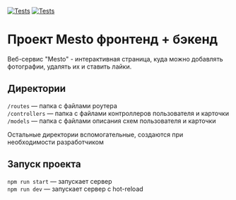 [![Tests](https://github.com/KazakovAS/express-mesto-gha/actions/workflows/tests-13-sprint.yml/badge.svg)](https://github.com/KazakovAS/express-mesto-gha/actions/workflows/tests-13-sprint.yml) [![Tests](https://github.com/KazakovAS/express-mesto-gha/actions/workflows/tests-14-sprint.yml/badge.svg)](https://github.com/KazakovAS/express-mesto-gha/actions/workflows/tests-14-sprint.yml)
# Проект Mesto фронтенд + бэкенд
Веб-сервис "Mesto" - интерактивная страница, куда можно добавлять фотографии, удалять их и ставить лайки.

## Директории
`/routes` — папка с файлами роутера  
`/controllers` — папка с файлами контроллеров пользователя и карточки   
`/models` — папка с файлами описания схем пользователя и карточки  
  
Остальные директории вспомогательные, создаются при необходимости разработчиком

## Запуск проекта
`npm run start` — запускает сервер   
`npm run dev` — запускает сервер с hot-reload
